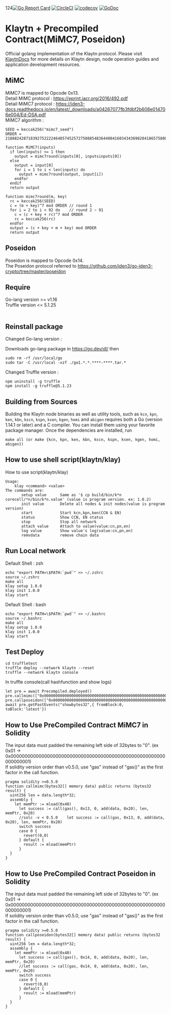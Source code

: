 124[![Go Report Card](https://goreportcard.com/badge/github.com/klaytn/klaytn)](https://goreportcard.com/report/github.com/klaytn/klaytn)
[![CircleCI](https://circleci.com/gh/klaytn/klaytn/tree/dev.svg?style=svg)](https://circleci.com/gh/klaytn/klaytn/tree/dev)
[![codecov](https://codecov.io/gh/klaytn/klaytn/branch/dev/graph/badge.svg)](https://codecov.io/gh/klaytn/klaytn)
[![GoDoc](https://godoc.org/github.com/klaytn/klaytn?status.svg)](https://pkg.go.dev/github.com/klaytn/klaytn)

# Klaytn + Precompiled Contract(MiMC7, Poseidon)

Official golang implementation of the Klaytn protocol. Please visit [KlaytnDocs](https://docs.klaytn.com/) for more details on Klaytn design, node operation guides and application development resources.

## MiMC
MiMC7 is mapped to Opcode 0x13.  
Detail MiMC protocol : https://eprint.iacr.org/2016/492.pdf  
Detail MiMC7 protocol : https://iden3-docs.readthedocs.io/en/latest/_downloads/a04267077fb3fdbf2b608e014706e004/Ed-DSA.pdf  
MiMC7 algorithm :  
```
SEED = keccak256("mimc7_seed")
ORDER = 21888242871839275222246405745257275088548364400416034343698204186575808495617

function MiMC7(inputs)
  if len(inputs) <= 1 then
    output = mimc7round(inputs[0], inputsinputs[0])
  else
    output = input[0]
    for i = 1 to i < len(inputs) do
      output = mimc7round(output, input[i])
    endfor
  endif
  return output

function mimc7round(m, key)
  rc = keccak256(SEED)
  c = (m + key)^7 mod ORDER // round 1
  for i = 2 to i < 92 do    // round 2 ~ 91
    c = (c + key + rc)^7 mod ORDER
    rc = keccak256(rc)
  endfor
  output = (c + key + m + key) mod ORDER
  return output
```
## Poseidon
Poseidon is mapped to Opcode 0x14.  
The Poseidon protocol referred to https://github.com/iden3/go-iden3-crypto/tree/master/poseidon  

## Require
Go-lang version >= v1.16  
Truffle version <= 5.1.25  <br/><br/>

## Reinstall package
Changed Go-lang version :  

 Downloads go-lang package in <https://go.dev/dl/>  then   
```
sudo rm -rf /usr/local/go
sudo tar -C /usr/local -xzf ./go1.*.*.****-****.tar.*
```


Changed Truffle version :  
```
npm uninstall -g truffle
npm install -g truffle@5.1.23 
```
## Building from Sources

Building the Klaytn node binaries as well as utility tools, such as `kcn`, `kpn`, `ken`, `kbn`, `kscn`, `kspn`, `ksen`, `kgen`, `homi` and `abigen` requires
both a Go (version 1.14.1 or later) and a C compiler. You can install them using
your favorite package manager.
Once the dependencies are installed, run

    make all (or make {kcn, kpn, ken, kbn, kscn, kspn, ksen, kgen, homi, abigen})

## How to use shell script(klaytn/klay)

How to use script(klaytn/klay)
```
Usage:
    klay <command> <value>
The commands are:
       setup value      Same as '$ cp build/bin/k*n corecell/*n/bin/k*n.value' (value is program version. ex: 1.0.2)
       init value       Delete all nodes & init nodes(value is program version)
       start            Start kcn,kpn,ken(CCN & EN)
       status           Show CCN, EN status
       stop             Stop all network
       attach value     Attach to value(value:cn,pn,en)
       log value        Show value's log(value:cn,pn,en)
       remvdata         remove chain data
```

## Run Local network 
Default Shell : zsh
```
echo "export PATH=\$PATH:`pwd`" >> ~/.zshrc
source ~/.zshrc
make all
klay setup 1.0.0
klay init 1.0.0
klay start
```
Default Shell : bash
```
echo "export PATH=\$PATH:`pwd`" >> ~/.bashrc
source ~/.bashrc
make all
klay setup 1.0.0
klay init 1.0.0
klay start
```

## Test Deploy

```
cd truffletest
truffle deploy --network klaytn --reset
truffle --network klaytn console
```
In truffle console(call hashfunction and show logs)
```
let pre = await Precompiled.deployed()
pre.callmimc(["0x0000000000000000000000000000000000000000000000000000000000000000"])
pre.callposeidon(["0x0000000000000000000000000000000000000000000000000000000000000001"])
await pre.getPastEvents("showbytes32",{ fromBlock:0, toBlock:'latest'})
```

## How to Use PreCompiled Contract MiMC7 in Solidity
The input data must padded the remaining left side of 32bytes to "0". (ex 0x01 -> 0x0000000000000000000000000000000000000000000000000000000000000001)  
If solidity version order than v0.5.0, use "gas" instead of "gas()" as the first factor in the call function.

```
pragma solidity >=0.5.0
function callmimc(bytes32[] memory data) public returns (bytes32 result) {
  uint256 len = data.length*32;
  assembly {
    let memPtr := mload(0x40)
      let success := call(gas(), 0x13, 0, add(data, 0x20), len, memPtr, 0x20)
      //solc -v < 0.5.0    let success := call(gas, 0x13, 0, add(data, 0x20), len, memPtr, 0x20)
      switch success
      case 0 {
        revert(0,0)
      } default {
        result := mload(memPtr)
      }
  }
}
```

## How to Use PreCompiled Contract Poseidon in Solidity
The input data must padded the remaining left side of 32bytes to "0". (ex 0x01 -> 0x0000000000000000000000000000000000000000000000000000000000000001)  
If solidity version order than v0.5.0, use "gas" instead of "gas()" as the first factor in the call function.
```
pragma solidity >=0.5.0
function callposeidon(bytes32[] memory data) public returns (bytes32 result) {
  uint256 len = data.length*32;
  assembly {
    let memPtr := mload(0x40)
      let success := call(gas(), 0x14, 0, add(data, 0x20), len, memPtr, 0x20)
      //let success := call(gas, 0x14, 0, add(data, 0x20), len, memPtr, 0x20)
      switch success
      case 0 {
        revert(0,0)
      } default {
        result := mload(memPtr)
      }
  }
}
```